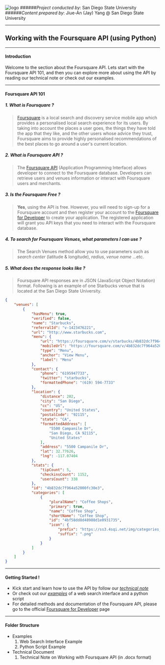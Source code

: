 ![logo](http://humandynamics.sdsu.edu/images/HDMA_Logo.png)
######*Project conducted by*: San Diego State University
######*Content prepared by*: Jiue-An (Jay) Yang @ San Diego State University

---

## Working with the Foursquare API (using Python)

---

#### Introduction
Welcome to the section about the Foursquare API.
Lets start with the Foursquare API 101, and then you can explore more about using the API by reading our technical note or check out our examples.

---

#### Foursquare API 101

##### 1. What is Foursquare ?

>[Foursquare](https://foursquare.com/) is a local search and discovery service mobile app which provides a personalised local search experience for its users. By taking into account the places a user goes, the things they have told the app that they like, and the other users whose advice they trust, Foursquare aims to provide highly personalised recommendations of the best places to go around a user's current location.

##### 2. What is Foursquare API ?

>The [Foursquare API](https://developer.foursquare.com/start) (Application Programming Interface) allows developer to connect to the Foursquare database.  Developers can retrieve users and venues information or interact with Foursquare users and merchants.

##### 3. Is the Foursquare Free ?

>**Yes**, using the API is free.  However, you will need to sign-up for a Foursquare account and then register your account to the [Foursquare for Developer](https://developer.foursquare.com/) to create your application. The registered application will grant you API keys that you need to interact with the Foursquare database.

##### 4. To search for Foursquare Venues, what parameters I can use ?

>The Search Venues method allow you to use parameters such as *search center* (latitude & longitude), *radius*, *venue name* ...etc.

##### 5. What does the response looks like ?

>Foursquare API responses are in JSON (JavaScript Object Notation) format.  Following is an example of one Starbucks venue that is located at the San Diego State University.

```json
{
    "venues": [
        {
            "hasMenu": true,
            "verified": false,
            "name": "Starbucks",
            "referralId": "v-1423476221",
            "url": "http://www.starbucks.com",
            "menu": {
                "url": "https://foursquare.com/v/starbucks/4b832dc7f964a52000fc30e3/menu",
                "mobileUrl": "https://foursquare.com/v/4b832dc7f964a52000fc30e3/device_menu",
                "type": "Menu",
                "anchor": "View Menu",
                "label": "Menu"
            },
            "contact": {
                "phone": "6195947733",
                "twitter": "starbucks",
                "formattedPhone": "(619) 594-7733"
            },
            "location": {
                "distance": 202,
                "city": "San Diego",
                "cc": "US",
                "country": "United States",
                "postalCode": "92115",
                "state": "CA",
                "formattedAddress": [
                    "5500 Campanile Dr",
                    "San Diego, CA 92115",
                    "United States"
                ],
                "address": "5500 Campanile Dr",
                "lat": 32.77626,
                "lng": -117.07404
            },
            "stats": {
                "tipCount": 5,
                "checkinsCount": 1152,
                "usersCount": 338
            },
            "id": "4b832dc7f964a52000fc30e3",
            "categories": [
                {
                    "pluralName": "Coffee Shops",
                    "primary": true,
                    "name": "Coffee Shop",
                    "shortName": "Coffee Shop",
                    "id": "4bf58dd8d48988d1e0931735",
                    "icon": {
                        "prefix": "https://ss3.4sqi.net/img/categories_v2/food/coffeeshop_",
                        "suffix": ".png"
                    }
                }
            ]
        }
    ]
}
```


--- 

#### Getting Started !

+ Kick start and learn how to use the API by follow our *[technical note](https://github.com/HDMA-SDSU/HDMA-SocialMediaAPI/tree/dev/API-Foursquare/Tech_Document)*
+ Or check out our *[examples](https://github.com/HDMA-SDSU/HDMA-SocialMediaAPI/tree/dev/API-Foursquare/Example)* of a web search interface and a python script
+ For detailed methods and documentation of the Foursquare API, please go to the official [Foursquare for Developer](https://developer.foursquare.com/) page

---

#### Folder Structure
- Examples
	1. Web Search Interface Example
	2. Python Script Example
- Technical Document
	1. Technical Note on Working with Foursquare API (in .docx format)